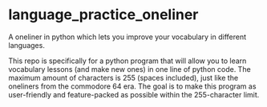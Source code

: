 # language_practice_oneliner
A oneliner in python which lets you improve your vocabulary in different languages.

This repo is specifically for a python program that will allow you to learn vocabulary lessons (and make new ones) in one line of python code.
The maximum amount of characters is 255 (spaces included), just like the oneliners from the commodore 64 era.
The goal is to make this program as user-friendly and feature-packed as possible within the 255-character limit.
